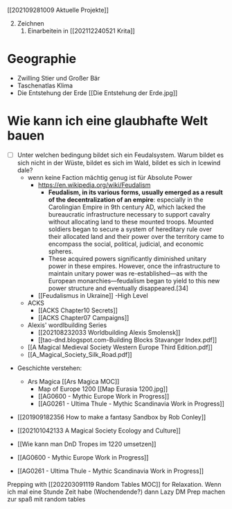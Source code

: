 [[202109281009 Aktuelle Projekte]]

2. Zeichnen
	1. Einarbeitein in  [[202112240521 Krita]]
# Geographie
- Zwilling Stier und Großer Bär
- Taschenatlas Klima
- Die Entstehung der Erde  [[Die Entstehung der Erde.jpg]]
# Wie kann ich eine glaubhafte Welt bauen
- [ ] Unter welchen bedingung bildet sich ein Feudalsystem. Warum bildet es sich nicht in der Wüste, bildet es sich im Wald, bildet es sich in Icewind dale?
	- wenn keine Faction mächtig genug ist für Absolute Power
		-  https://en.wikipedia.org/wiki/Feudalism
			- **Feudalism, in its various forms, usually emerged as a result of the decentralization of an empire**: especially in the Carolingian Empire in 9th century AD, which lacked the bureaucratic infrastructure necessary to support cavalry without allocating land to these mounted troops. Mounted soldiers began to secure a system of hereditary rule over their allocated land and their power over the territory came to encompass the social, political, judicial, and economic spheres.
			- These acquired powers significantly diminished unitary power in these empires. However, once the infrastructure to maintain unitary power was re-established—as with the European monarchies—feudalism began to yield to this new power structure and eventually disappeared.[34] 
		- [[Feudalismus in Ukraine]]
-High Level
	- ACKS
		- [[ACKS Chapter10 Secrets]]
		- [[ACKS Chapter07 Campaigns]]
	- Alexis' wordlbuilding Series
		- [[202108232033 Worldbuilding Alexis Smolensk]]
		- [[tao-dnd.blogspot.com-Building Blocks Stavanger Index.pdf]]
	- [[A Magical Medieval Society Western Europe Third Edition.pdf]]
	- [[A_Magical_Society_Silk_Road.pdf]]
- Geschichte verstehen: 
	- Ars Magica [[Ars Magica MOC]]
		- Map of Europe 1200 [[Map Eurasia 1200.jpg]]
		- [[AG0600 - Mythic Europe Work in Progress]]
		- [[AG0261 - Ultima Thule - Mythic Scandinavia Work in Progress]]
- [[201909182356 How to make a fantasy Sandbox by Rob Conley]]
- [[202101042133 A Magical Society Ecology and Culture]]


- [[Wie kann man DnD Tropes im 1220 umsetzen]]
- [[AG0600 - Mythic Europe Work in Progress]]
- [[AG0261 - Ultima Thule - Mythic Scandinavia Work in Progress]]


Prepping with [[202203091119 Random Tables MOC]] for Relaxation. Wenn ich mal eine Stunde Zeit habe (Wochendende?) dann Lazy DM Prep machen zur spaß mit random tables